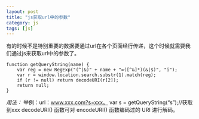 ```yaml
---
layout: post
title: "js获取url中的参数"
category: js
tags: [js]
---
```

有的时候不是特别重要的数据要通过url在各个页面经行传递，这个时候就需要我们通过js来获取url中的参数了。


    function getQueryString(name) {
        var reg = new RegExp("(^|&)" + name + "=([^&]*)(&|$)", "i");
        var r = window.location.search.substr(1).match(reg);
        if (r != null) return decodeURI(r[2]);
        return null;
    }
<!-- more -->
 *用法：*
 举例：url：www.xxx.com?s=xxx。
 var s = getQueryString(“s”);//获取到xxx
 decodeURI() 函数可对 encodeURI() 函数编码过的 URI 进行解码。


